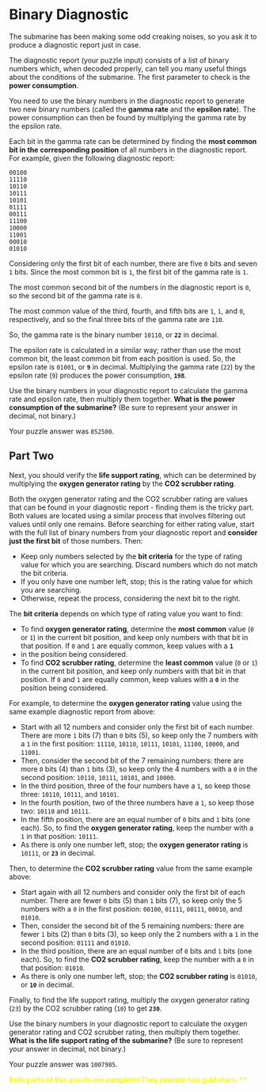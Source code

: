 # Binary Diagnostic

The submarine has been making some odd creaking noises, so you ask it to produce a diagnostic report just in case.

The diagnostic report (your puzzle input) consists of a list of binary numbers which, when decoded properly, 
can tell you many useful things about the conditions of the submarine. The first parameter to check is 
the **power consumption**.

You need to use the binary numbers in the diagnostic report to generate two new binary numbers 
(called the **gamma rate** and the **epsilon rate**). The power consumption can then be found by multiplying the 
gamma rate by the epsilon rate.

Each bit in the gamma rate can be determined by finding the **most common bit in the corresponding position** of 
all numbers in the diagnostic report. For example, given the following diagnostic report:

```
00100
11110
10110
10111
10101
01111
00111
11100
10000
11001
00010
01010
```

Considering only the first bit of each number, there are five `0` bits and seven `1` bits. Since the most common 
bit is `1`, the first bit of the gamma rate is `1`.

The most common second bit of the numbers in the diagnostic report is `0`, so the second bit of the gamma rate is `0`.

The most common value of the third, fourth, and fifth bits are `1`, `1`, and `0`, respectively, and so the final 
three bits of the gamma rate are `110`.

So, the gamma rate is the binary number `10110`, or **`22`** in decimal.

The epsilon rate is calculated in a similar way; rather than use the most common bit, the least common bit from each 
position is used. So, the epsilon rate is `01001`, or **`9`** in decimal. Multiplying the gamma rate (`22`) by the 
epsilon rate (`9`) produces the power consumption, **`198`**.

Use the binary numbers in your diagnostic report to calculate the gamma rate and epsilon rate, then multiply 
them together. **What is the power consumption of the submarine?** (Be sure to represent your answer in decimal, 
not binary.)

Your puzzle answer was `852500`.

## Part Two 

Next, you should verify the **life support rating**, which can be determined by multiplying the **oxygen generator 
rating** by the **CO2 scrubber rating**.

Both the oxygen generator rating and the CO2 scrubber rating are values that can be found in your diagnostic report - 
finding them is the tricky part. Both values are located using a similar process that involves filtering out values 
until only one remains. Before searching for either rating value, start with the full list of binary numbers from your 
diagnostic report and **consider just the first bit** of those numbers. Then:

- Keep only numbers selected by the **bit criteria** for the type of rating value for which you are searching. 
Discard numbers which do not match the bit criteria.
- If you only have one number left, stop; this is the rating value for which you are searching.
- Otherwise, repeat the process, considering the next bit to the right.

The **bit criteria** depends on which type of rating value you want to find:

- To find **oxygen generator rating**, determine the **most common** value (`0` or `1`) in the current bit position, 
and keep only numbers with that bit in that position. If `0` and `1` are equally common, keep values with a **`1`** 
- in the position being considered.
- To find **CO2 scrubber rating**, determine the **least common** value (`0` or `1`) in the current bit position, 
and keep only numbers with that bit in that position. If `0` and `1` are equally common, keep values with a **`0`** 
in the position being considered.

For example, to determine the **oxygen generator rating** value using the same example diagnostic report from above:

- Start with all 12 numbers and consider only the first bit of each number. There are more `1` bits (7) than `0` 
bits (5), so keep only the 7 numbers with a `1` in the first position: `11110`, `10110`, `10111`, `10101`, `11100`, 
`10000`, and `11001`.
- Then, consider the second bit of the 7 remaining numbers: there are more `0` bits (4) than `1` bits (3), so keep 
only the 4 numbers with a `0` in the second position: `10110`, `10111`, `10101`, and `10000`.
- In the third position, three of the four numbers have a `1`, so keep those three: `10110`, `10111`, and `10101`.
- In the fourth position, two of the three numbers have a `1`, so keep those two: `10110` and `10111`.
- In the fifth position, there are an equal number of `0` bits and `1` bits (one each). So, to find the 
**oxygen generator rating**, keep the number with a `1` in that position: `10111`.
- As there is only one number left, stop; the **oxygen generator rating** is `10111`, or **`23`** in decimal.

Then, to determine the **CO2 scrubber rating** value from the same example above:

- Start again with all 12 numbers and consider only the first bit of each number. There are fewer `0` bits (5) than `1` 
bits (7), so keep only the 5 numbers with a `0` in the first position: `00100`, `01111`, `00111`, `00010`, and `01010`.
- Then, consider the second bit of the 5 remaining numbers: there are fewer `1` bits (2) than `0` bits (3), so keep 
only the 2 numbers with a `1` in the second position: `01111` and `01010`.
- In the third position, there are an equal number of `0` bits and `1` bits (one each). So, to find the 
**CO2 scrubber rating**, keep the number with a `0` in that position: `01010`.
- As there is only one number left, stop; the **CO2 scrubber rating** is `01010`, or **`10`** in decimal.

Finally, to find the life support rating, multiply the oxygen generator rating (`23`) by the CO2 scrubber rating (`10`) 
to get **`230`**.

Use the binary numbers in your diagnostic report to calculate the oxygen generator rating and CO2 scrubber rating, 
then multiply them together. **What is the life support rating of the submarine?** (Be sure to represent your answer 
in decimal, not binary.)

Your puzzle answer was `1007985`.

**<span style="color:yellow">Both parts of this puzzle are complete! They provide two gold stars: \*\*</span>**
